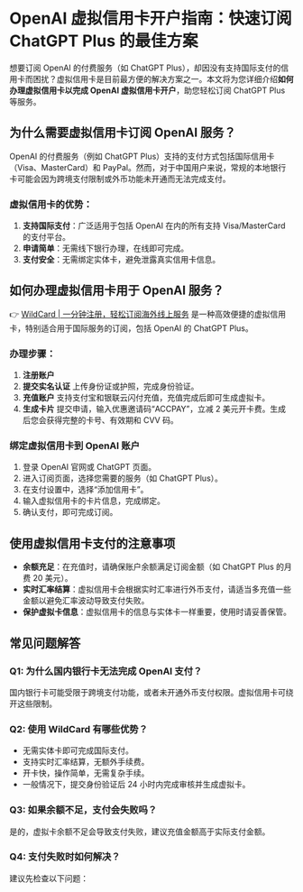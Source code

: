 # OpenAI 虚拟信用卡开户指南：快速订阅 ChatGPT Plus 的最佳方案

想要订阅 OpenAI 的付费服务（如 ChatGPT Plus），却因没有支持国际支付的信用卡而困扰？虚拟信用卡是目前最方便的解决方案之一。本文将为您详细介绍**如何办理虚拟信用卡以完成 OpenAI 虚拟信用卡开户**，助您轻松订阅 ChatGPT Plus 等服务。

## 为什么需要虚拟信用卡订阅 OpenAI 服务？

OpenAI 的付费服务（例如 ChatGPT Plus）支持的支付方式包括国际信用卡（Visa、MasterCard）和 PayPal。然而，对于中国用户来说，常规的本地银行卡可能会因为跨境支付限制或外币功能未开通而无法完成支付。

### 虚拟信用卡的优势：

1. **支持国际支付**：广泛适用于包括 OpenAI 在内的所有支持 Visa/MasterCard 的支付平台。
2. **申请简单**：无需线下银行办理，在线即可完成。
3. **支付安全**：无需绑定实体卡，避免泄露真实信用卡信息。

## 如何办理虚拟信用卡用于 OpenAI 服务？

👉 [WildCard | 一分钟注册，轻松订阅海外线上服务](https://bbtdd.com/WildCard) 是一种高效便捷的虚拟信用卡，特别适合用于国际服务的订阅，包括 OpenAI 的 ChatGPT Plus。

### 办理步骤：

1. **注册账户**
2. **提交实名认证**
   上传身份证或护照，完成身份验证。
3. **充值账户**
   支持支付宝和银联云闪付充值，充值完成后即可生成虚拟卡。
4. **生成卡片**
   提交申请，输入优惠邀请码“ACCPAY”，立减 2 美元开卡费。生成后您会获得完整的卡号、有效期和 CVV 码。

### 绑定虚拟信用卡到 OpenAI 账户

1. 登录 OpenAI 官网或 ChatGPT 页面。
2. 进入订阅页面，选择您需要的服务（如 ChatGPT Plus）。
3. 在支付设置中，选择“添加信用卡”。
4. 输入虚拟信用卡的卡片信息，完成绑定。
5. 确认支付，即可完成订阅。

## 使用虚拟信用卡支付的注意事项

- **余额充足**：在充值时，请确保账户余额满足订阅金额（如 ChatGPT Plus 的月费 20 美元）。
- **实时汇率结算**：虚拟信用卡会根据实时汇率进行外币支付，请适当多充值一些金额以避免汇率波动导致支付失败。
- **保护虚拟卡信息**：虚拟信用卡的信息与实体卡一样重要，使用时请妥善保管。

## 常见问题解答

### Q1: 为什么国内银行卡无法完成 OpenAI 支付？

国内银行卡可能受限于跨境支付功能，或者未开通外币支付权限。虚拟信用卡可绕开这些限制。

### Q2: 使用 WildCard 有哪些优势？

- 无需实体卡即可完成国际支付。
- 支持实时汇率结算，无额外手续费。
- 开卡快，操作简单，无需复杂手续。
- 一般情况下，提交身份验证后 24 小时内完成审核并生成虚拟卡。

### Q3: 如果余额不足，支付会失败吗？

是的，虚拟卡余额不足会导致支付失败，建议充值金额高于实际支付金额。

### Q4: 支付失败时如何解决？

建议先检查以下问题：